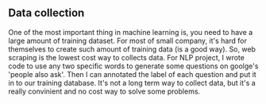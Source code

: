 ## Data collection

One of the most important thing in machine learning is, you need to have a large amount of training dataset. For most of small company, it's hard for themselves to create such amount of training data (is a good way). So, web scraping is the lowest cost way to collects data. For NLP project, I wrote code to use any two specific words to generate some questions on goolge's 'people also ask'. Then I can annotated the label of each question and put it in to our training database. It's not a long term way to collect data, but it's a really convinient and no cost way to solve some problems. 